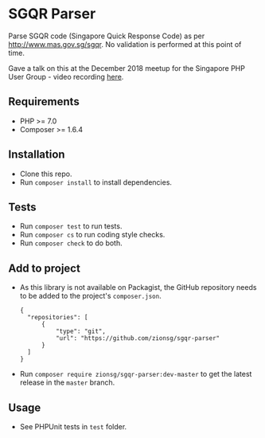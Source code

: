 # SGQR Parser

Parse SGQR code (Singapore Quick Response Code) as per http://www.mas.gov.sg/sgqr.
No validation is performed at this point of time.

Gave a talk on this at the December 2018 meetup for the Singapore PHP User Group - video recording
[here](https://engineers.sg/video/writing-a-sgqr-parser-singapore-php-user-group--3061).

## Requirements
- PHP >= 7.0
- Composer >= 1.6.4

## Installation
- Clone this repo.
- Run `composer install` to install dependencies.

## Tests
- Run `composer test` to run tests.
- Run `composer cs` to run coding style checks.
- Run `composer check` to do both.

## Add to project
- As this library is not available on Packagist, the GitHub repository needs to be added to the
  project's `composer.json`.

  ```
  {
    "repositories": [
        {
            "type": "git",
            "url": "https://github.com/zionsg/sgqr-parser"
        }
    ]
  }
  ```
- Run `composer require zionsg/sgqr-parser:dev-master` to get the latest release in the `master` branch.

## Usage
- See PHPUnit tests in `test` folder.

